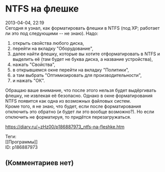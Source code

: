 NTFS на флешке
==============

  
2013-04-04, 22:19  
 Сегодня я узнал, как форматировать флешки в NTFS (под XP; работает ли это под следующими -- не знаю). Надо:   
 1) открыть свойства любого диска,   
 2) перейти на вкладку "Оборудование",   
 3) далее найти флешку, которые вы хотите отформатировать в NTFS и выделить её (там будет не буква диска, а название устройства),   
 4) нажать "Свойства",   
 5) в открывшемся окне перейти на вкладку "Политики",   
 6) а там выбрать "Оптимизировать для производительности",   
 7) и нажать "ОК".   
   
 Обращаю ваше внимание, что после этого нельзя будет выдёргивать флешку, не извлекая её безопасно. Однако в окне форматирования NTFS появится как одна из возможных файловых систем.   
 Кроме того, я не знаю, что будет, если после форматирования отключить это обратно (и будет ли это вообще возможно?). Но если отключить не форматируя, то придётся перезагружаться.   
  
<https://diary.ru/~zHz00/p186887973_ntfs-na-fleshke.htm>  
  
Теги:  
[[Программы]]  
ID: p186887973  


(Комментариев нет)
------------------